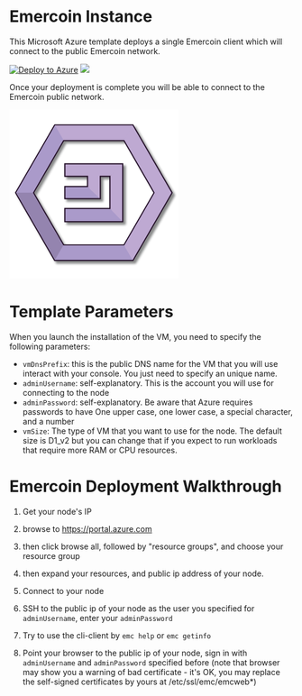 # Emercoin Instance

This Microsoft Azure template deploys a single Emercoin client which will connect to the public Emercoin network.

[![Deploy to Azure](http://azuredeploy.net/deploybutton.png)](https://portal.azure.com/#create/Microsoft.Template/uri/https%3A%2F%2Fraw.githubusercontent.com%2FAzure%2Fazure-quickstart-templates%2Fmaster%2Femercoin-ubuntu%2Fazuredeploy.json)
<a href="http://armviz.io/#/?load=https%3A%2F%2Fraw.githubusercontent.com%2FAzure%2Fazure-quickstart-templates%2Fmaster%2Femercoin-ubuntu%2Fazuredeploy.json" target="_blank">
    <img src="http://armviz.io/visualizebutton.png"/>
</a>

Once your deployment is complete you will be able to connect to the Emercoin public network.

![Emercoin-Azure](https://raw.githubusercontent.com/Azure/azure-quickstart-templates/master/emercoin-ubuntu/images/emercoin.png)

# Template Parameters
When you launch the installation of the VM, you need to specify the following parameters:
* `vmDnsPrefix`: this is the public DNS name for the VM that you will use interact with your console. You just need to specify an unique name.
* `adminUsername`: self-explanatory. This is the account you will use for connecting to the node
* `adminPassword`: self-explanatory. Be aware that Azure requires passwords to have One upper case, one lower case, a special character, and a number
* `vmSize`: The type of VM that you want to use for the node. The default size is D1_v2 but you can change that if you expect to run workloads that require more RAM or CPU resources.

# Emercoin Deployment Walkthrough
1. Get your node's IP
 1. browse to https://portal.azure.com

 2. then click browse all, followed by "resource groups", and choose your resource group

 3. then expand your resources, and public ip address of your node.

2. Connect to your node
 1. SSH to the public ip of your node as the user you specified for `adminUsername`, enter your `adminPassword`
 2. Try to use the cli-client by `emc help` or `emc getinfo`
 3. Point your browser to the public ip of your node, sign in with `adminUsername` and `adminPassword` specified before (note that browser may show you a warning of bad certificate - it's OK, you may replace the self-signed certificates by yours at /etc/ssl/emc/emcweb*)
